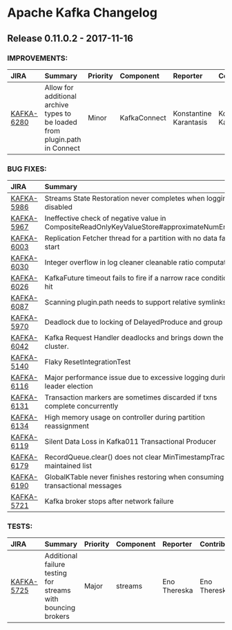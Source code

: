 
<!---
# Licensed to the Apache Software Foundation (ASF) under one
# or more contributor license agreements.  See the NOTICE file
# distributed with this work for additional information
# regarding copyright ownership.  The ASF licenses this file
# to you under the Apache License, Version 2.0 (the
# "License"); you may not use this file except in compliance
# with the License.  You may obtain a copy of the License at
#
#     http://www.apache.org/licenses/LICENSE-2.0
#
# Unless required by applicable law or agreed to in writing, software
# distributed under the License is distributed on an "AS IS" BASIS,
# WITHOUT WARRANTIES OR CONDITIONS OF ANY KIND, either express or implied.
# See the License for the specific language governing permissions and
# limitations under the License.
-->
# Apache Kafka Changelog

## Release 0.11.0.2 - 2017-11-16



### IMPROVEMENTS:

| JIRA | Summary | Priority | Component | Reporter | Contributor |
|:---- |:---- | :--- |:---- |:---- |:---- |
| [KAFKA-6280](https://issues.apache.org/jira/browse/KAFKA-6280) | Allow for additional archive types to be loaded from plugin.path in Connect |  Minor | KafkaConnect | Konstantine Karantasis | Konstantine Karantasis |


### BUG FIXES:

| JIRA | Summary | Priority | Component | Reporter | Contributor |
|:---- |:---- | :--- |:---- |:---- |:---- |
| [KAFKA-5986](https://issues.apache.org/jira/browse/KAFKA-5986) | Streams State Restoration never completes when logging is disabled |  Critical | . | Damian Guy | Damian Guy |
| [KAFKA-5967](https://issues.apache.org/jira/browse/KAFKA-5967) | Ineffective check of negative value in CompositeReadOnlyKeyValueStore#approximateNumEntries() |  Minor | streams | Ted Yu | siva santhalingam |
| [KAFKA-6003](https://issues.apache.org/jira/browse/KAFKA-6003) | Replication Fetcher thread for a partition with no data fails to start |  Blocker | replication | Stanislav Chizhov | Apurva Mehta |
| [KAFKA-6030](https://issues.apache.org/jira/browse/KAFKA-6030) | Integer overflow in log cleaner cleanable ratio computation |  Major | . | Jason Gustafson | Xin Li |
| [KAFKA-6026](https://issues.apache.org/jira/browse/KAFKA-6026) | KafkaFuture timeout fails to fire if a narrow race condition is hit |  Blocker | admin | Bart De Vylder |  |
| [KAFKA-6087](https://issues.apache.org/jira/browse/KAFKA-6087) | Scanning plugin.path needs to support relative symlinks |  Blocker | KafkaConnect | Konstantine Karantasis | Konstantine Karantasis |
| [KAFKA-5970](https://issues.apache.org/jira/browse/KAFKA-5970) | Deadlock due to locking of DelayedProduce and group |  Blocker | clients | Rajini Sivaram | Rajini Sivaram |
| [KAFKA-6042](https://issues.apache.org/jira/browse/KAFKA-6042) | Kafka Request Handler deadlocks and brings down the cluster. |  Blocker | . | Ben Corlett | Rajini Sivaram |
| [KAFKA-5140](https://issues.apache.org/jira/browse/KAFKA-5140) | Flaky ResetIntegrationTest |  Major | streams, unit tests | Matthias J. Sax | Guozhang Wang |
| [KAFKA-6116](https://issues.apache.org/jira/browse/KAFKA-6116) | Major performance issue due to excessive logging during leader election |  Blocker | controller | Ismael Juma | Onur Karaman |
| [KAFKA-6131](https://issues.apache.org/jira/browse/KAFKA-6131) | Transaction markers are sometimes discarded if txns complete concurrently |  Major | core | Rajini Sivaram | Rajini Sivaram |
| [KAFKA-6134](https://issues.apache.org/jira/browse/KAFKA-6134) | High memory usage on controller during partition reassignment |  Critical | controller | Jason Gustafson | Jason Gustafson |
| [KAFKA-6119](https://issues.apache.org/jira/browse/KAFKA-6119) | Silent Data Loss in Kafka011 Transactional Producer |  Blocker | core, producer | Gary Y. | Apurva Mehta |
| [KAFKA-6179](https://issues.apache.org/jira/browse/KAFKA-6179) | RecordQueue.clear() does not clear MinTimestampTracker's maintained list |  Major | streams | Guozhang Wang | Guozhang Wang |
| [KAFKA-6190](https://issues.apache.org/jira/browse/KAFKA-6190) | GlobalKTable never finishes restoring when consuming transactional messages |  Blocker | streams | Alex Good | Alex Good |
| [KAFKA-5721](https://issues.apache.org/jira/browse/KAFKA-5721) | Kafka broker stops after network failure |  Major | . | Val Feron |  |


### TESTS:

| JIRA | Summary | Priority | Component | Reporter | Contributor |
|:---- |:---- | :--- |:---- |:---- |:---- |
| [KAFKA-5725](https://issues.apache.org/jira/browse/KAFKA-5725) | Additional failure testing for streams with bouncing brokers |  Major | streams | Eno Thereska | Eno Thereska |


